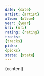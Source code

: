 ```yaml
---
date: {date}
artist: {artist}
album: {album}
year: {year}
uri: {uri}
rating: {rating}
tracks:
{tracks}
picks:
{picks}
state: {state}
---
```

{content}
